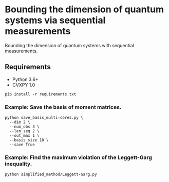 # Bounding the dimension of quantum systems via sequential measurements

 Bounding the dimension of quantum systems with sequential measurements.

 ## Requirements
 * Python 3.6+
 * CVXPY 1.0

 ```shell
 pip install -r requirements.txt
 ```

 ### Example: Save the basis of moment matrices.

 ```shell
python save_basis_multi-cores.py \
   --dim 2 \
   --num_obs 3 \
   --len_seq 2 \
   --out_max 1 \
   --basis_size 10 \
   --save True
 ```

 ### Example: Find the maximum violation of the Leggett-Garg inequality.

 ```shell
 python simplified_method/Leggett-Garg.py
 ```
